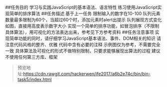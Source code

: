 ##任务目的
学习与实践JavaScript的基本语法、语言特性
练习使用JavaScript实现简单的排序算法
##任务描述
基于上一任务
限制输入的数字在10-100
队列元素数量最多限制为60个，当超过60个时，添加元素时alert出提示
队列展现方式变化如图，直接用高度表示数字大小
实现一个简单的排序功能，如冒泡排序（不限制具体算法），用可视化的方法表达出来，参考见下方参考资料
##任务注意事项
实现简单功能的同时，请仔细学习JavaScript基本语法、事件、DOM相关的知识
请注意代码风格的整齐、优雅
代码中含有必要的注释
示例图仅为参考，不需要完全一致
具体算法及可视化的形式不做特别限制，只要求能够展现出算法的过程
建议不使用任何第三方库、框架

>预览地址:https://cdn.rawgit.com/hackerwen/ife2017/a6b2e74c/bin/bin-task5/index.html